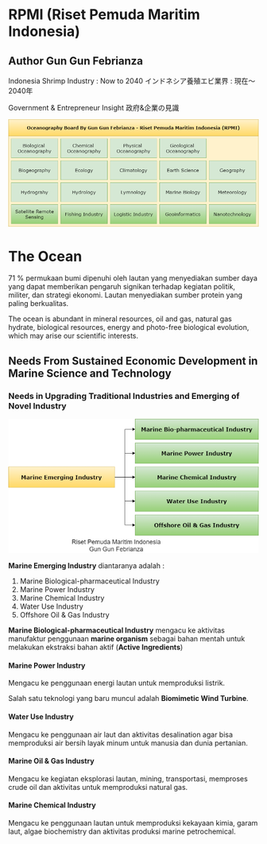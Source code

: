 # RPMI (Riset Pemuda Maritim Indonesia)

## Author Gun Gun Febrianza

Indonesia Shrimp Industry : Now to 2040 インドネシア養殖エビ業界 : 現在〜2040年

Government & Entrepreneur Insight 政府&企業の見識

<img src="/assets/Oceanography.png" style="zoom:100%;" />

# The Ocean

71 % permukaan bumi dipenuhi oleh lautan yang menyediakan sumber daya yang dapat memberikan pengaruh signikan terhadap kegiatan politik, militer, dan strategi ekonomi. Lautan menyediakan sumber protein yang paling berkualitas.

The ocean is abundant in mineral resources, oil and gas, natural gas hydrate, biological resources, energy and photo-free biological evolution, which may arise our scientific interests.

## Needs From Sustained Economic Development in Marine Science and Technology

### Needs in Upgrading Traditional Industries and Emerging of Novel Industry

<img src="/assets/MarineEmergingIndustry.png" style="zoom:100%;" />

**Marine Emerging Industry** diantaranya adalah :

1. Marine Biological-pharmaceutical Industry
2. Marine Power Industry
3. Marine Chemical Industry
4. Water Use Industry
5. Offshore Oil & Gas Industry

**Marine Biological-pharmaceutical Industry** mengacu ke aktivitas manufaktur penggunaan **marine organism** sebagai bahan mentah untuk melakukan ekstraksi bahan aktif (**Active Ingredients**)

#### Marine Power Industry 

Mengacu ke penggunaan energi lautan untuk memproduksi listrik.

Salah satu teknologi yang baru muncul adalah **Biomimetic Wind Turbine**.

#### Water Use Industry 

Mengacu ke penggunaan air laut dan aktivitas desalination agar bisa memproduksi air bersih layak minum untuk manusia dan dunia pertanian.

#### Marine Oil & Gas Industry 

Mengacu ke kegiatan eksplorasi lautan, mining, transportasi, memproses crude oil dan aktivitas untuk memproduksi natural gas.

#### Marine Chemical Industry 

Mengacu ke penggunaan lautan untuk memproduksi kekayaan kimia, garam laut, algae biochemistry dan aktivitas produksi marine petrochemical.